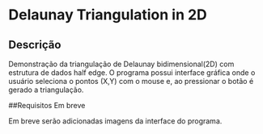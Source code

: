# Delaunay Triangulation in 2D

## Descrição
Demonstração da triangulação de Delaunay bidimensional(2D) com estrutura de dados half edge. O programa possui interface gráfica onde o usuário seleciona o pontos (X,Y) com o mouse e, ao pressionar o botão é gerado a triangulação.

##Requisitos
Em breve

Em breve serão adicionadas imagens da interface do programa.
